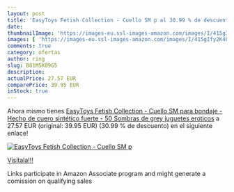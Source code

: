 ```yaml
---
layout: post
title: 'EasyToys Fetish Collection - Cuello SM p al 30.99 % de descuento'
date: 
thumbnailImage: 'https://images-eu.ssl-images-amazon.com/images/I/415gIfy2K4L._SL200_.jpg'
images: [ 'https://images-eu.ssl-images-amazon.com/images/I/415gIfy2K4L._SL200_.jpg' ]
comments: true
category: ofertas
author: ring
slug: B01M5K09G5
description:
actualPrice: 27.57 EUR
comparePrice: 39.95 EUR
inStock: true
---
```


Ahora mismo tienes [EasyToys Fetish Collection - Cuello SM para bondaje - Hecho de cuero sintético fuerte - 50 Sombras de grey juguetes eroticos](https://www.amazon.es/dp/B01M5K09G5/?tag=tolees-21) a 27.57 EUR (original: 39.95 EUR) (30.99 %  de descuento) en el siguiente enlace!

[![EasyToys Fetish Collection - Cuello SM p](https://images-eu.ssl-images-amazon.com/images/I/415gIfy2K4L._SL200_.jpg)](https://www.amazon.es/dp/B01M5K09G5/?tag=tolees-21)

[Visítala!!!](https://www.amazon.es/dp/B01M5K09G5/?tag=tolees-21)

Links participate in Amazon Associate program and might generate a comission on qualifying sales
